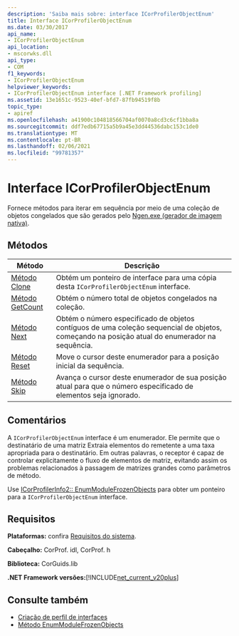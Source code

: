 ```yaml
---
description: 'Saiba mais sobre: interface ICorProfilerObjectEnum'
title: Interface ICorProfilerObjectEnum
ms.date: 03/30/2017
api_name:
- ICorProfilerObjectEnum
api_location:
- mscorwks.dll
api_type:
- COM
f1_keywords:
- ICorProfilerObjectEnum
helpviewer_keywords:
- ICorProfilerObjectEnum interface [.NET Framework profiling]
ms.assetid: 13e1651c-9523-40ef-bfd7-87fb94519f8b
topic_type:
- apiref
ms.openlocfilehash: a41900c104818566704af0070a8cd3c6cf1bba8a
ms.sourcegitcommit: ddf7edb67715a5b9a45e3dd44536dabc153c1de0
ms.translationtype: MT
ms.contentlocale: pt-BR
ms.lasthandoff: 02/06/2021
ms.locfileid: "99781357"
---
```

# <a name="icorprofilerobjectenum-interface"></a>Interface ICorProfilerObjectEnum

Fornece métodos para iterar em sequência por meio de uma coleção de objetos congelados que são gerados pelo [Ngen.exe (gerador de imagem nativa)](../../tools/ngen-exe-native-image-generator.md).  
  
## <a name="methods"></a>Métodos  
  
|Método|Descrição|  
|------------|-----------------|  
|[Método Clone](icorprofilerobjectenum-clone-method.md)|Obtém um ponteiro de interface para uma cópia desta `ICorProfilerObjectEnum` interface.|  
|[Método GetCount](icorprofilerobjectenum-getcount-method.md)|Obtém o número total de objetos congelados na coleção.|  
|[Método Next](icorprofilerobjectenum-next-method.md)|Obtém o número especificado de objetos contíguos de uma coleção sequencial de objetos, começando na posição atual do enumerador na sequência.|  
|[Método Reset](icorprofilerobjectenum-reset-method.md)|Move o cursor deste enumerador para a posição inicial da sequência.|  
|[Método Skip](icorprofilerobjectenum-skip-method.md)|Avança o cursor deste enumerador de sua posição atual para que o número especificado de elementos seja ignorado.|  
  
## <a name="remarks"></a>Comentários  

 A `ICorProfilerObjectEnum` interface é um enumerador. Ele permite que o destinatário de uma matriz Extraia elementos do remetente a uma taxa apropriada para o destinatário. Em outras palavras, o receptor é capaz de controlar explicitamente o fluxo de elementos de matriz, evitando assim os problemas relacionados à passagem de matrizes grandes como parâmetros de método.  
  
 Use [ICorProfilerInfo2:: EnumModuleFrozenObjects](icorprofilerinfo2-enummodulefrozenobjects-method.md) para obter um ponteiro para a `ICorProfilerObjectEnum` interface.  
  
## <a name="requirements"></a>Requisitos  

 **Plataformas:** confira [Requisitos do sistema](../../get-started/system-requirements.md).  
  
 **Cabeçalho:** CorProf. idl, CorProf. h  
  
 **Biblioteca:** CorGuids.lib  
  
 **.NET Framework versões:**[!INCLUDE[net_current_v20plus](../../../../includes/net-current-v20plus-md.md)]  
  
## <a name="see-also"></a>Consulte também

- [Criação de perfil de interfaces](profiling-interfaces.md)
- [Método EnumModuleFrozenObjects](icorprofilerinfo2-enummodulefrozenobjects-method.md)
